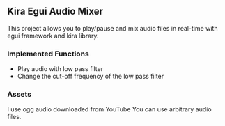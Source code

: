 ## Kira Egui Audio Mixer

This project allows you to play/pause and mix audio files in real-time with egui framework and kira library.

### Implemented Functions

- Play audio with low pass filter
- Change the cut-off frequency of the low pass filter

### Assets
I use ogg audio downloaded from YouTube
You can use arbitrary audio files.
